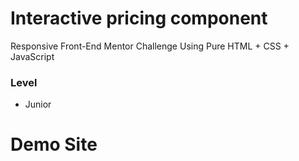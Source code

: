 # Interactive pricing component

Responsive Front-End Mentor Challenge Using Pure HTML + CSS + JavaScript

### Level

- Junior

# Demo Site
